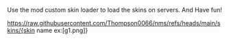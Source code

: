 Use the mod custom skin loader to load the skins on servers.
And Have fun!

https://raw.githubusercontent.com/Thompson0066/nms/refs/heads/main/skins/{skin name ex:[g1.png]}
